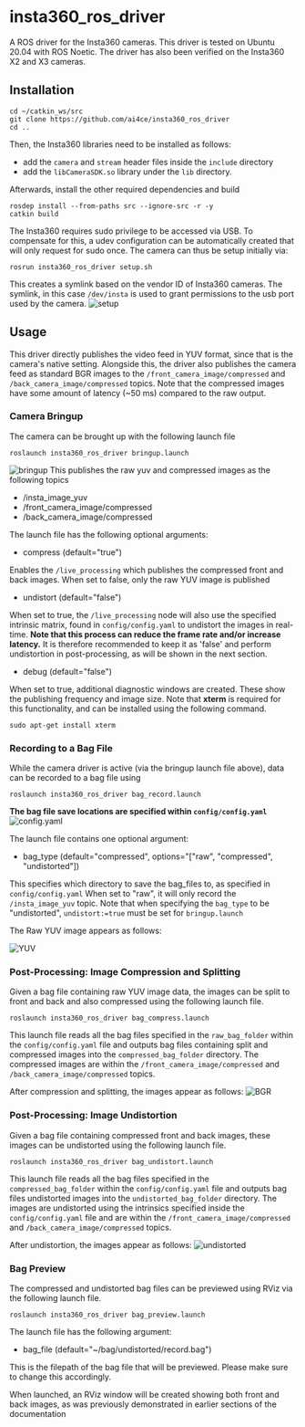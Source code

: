 # insta360_ros_driver

A ROS driver for the Insta360 cameras. This driver is tested on Ubuntu 20.04 with ROS Noetic. The driver has also been verified on the Insta360 X2 and X3 cameras.

## Installation
```
cd ~/catkin_ws/src
git clone https://github.com/ai4ce/insta360_ros_driver
cd ..
```
Then, the Insta360 libraries need to be installed as follows:
- add the <code>camera</code> and <code>stream</code> header files inside the <code>include</code> directory
- add the <code>libCameraSDK.so</code> library under the <code>lib</code> directory.

Afterwards, install the other required dependencies and build
```
rosdep install --from-paths src --ignore-src -r -y
catkin build
```

The Insta360 requires sudo privilege to be accessed via USB. To compensate for this, a udev configuration can be automatically created that will only request for sudo once. The camera can thus be setup initially via:
```
rosrun insta360_ros_driver setup.sh
```
This creates a symlink  based on the vendor ID of Insta360 cameras. The symlink, in this case <code>/dev/insta</code> is used to grant permissions to the usb port used by the camera.
![setup](docs/setup.png)

## Usage
This driver directly publishes the video feed in YUV format, since that is the camera's native setting. Alongside this, the driver also publishes the camera feed as standard BGR images to the <code>/front_camera_image/compressed</code> and <code>/back_camera_image/compressed</code> topics. Note that the compressed images have some amount of latency (~50 ms) compared to the raw output. 

### Camera Bringup
The camera can be brought up with the following launch file
```
roslaunch insta360_ros_driver bringup.launch
```
![bringup](docs/bringup_rqt.png)
This publishes the raw yuv and compressed images as the following topics
- /insta_image_yuv
- /front_camera_image/compressed
- /back_camera_image/compressed

The launch file has the following optional arguments:
- compress (default="true")

Enables the <code>/live_processing</code> which publishes the compressed front and back images. When set to false, only the raw YUV image is published

- undistort (default="false")

When set to true, the <code>/live_processing</code> node will also use the specified intrinsic matrix, found in <code>config/config.yaml</code> to undistort the images in real-time. **Note that this process can reduce the frame rate and/or increase latency.** It is therefore recommended to keep it as 'false' and perform undistortion in post-processing, as will be shown in the next section.

- debug (default="false")

When set to true, additional diagnostic windows are created. These show the publishing frequency and image size. Note that **xterm** is required for this functionality, and can be installed using the following command.
```
sudo apt-get install xterm
```

### Recording to a Bag File
While the camera driver is active (via the bringup launch file above), data can be recorded to a bag file using
```
roslaunch insta360_ros_driver bag_record.launch
```
**The bag file save locations are specified within <code>config/config.yaml</code>**
![config.yaml](docs/config.png)

The launch file contains one optional argument:
- bag_type (default="compressed", options="\["raw", "compressed", "undistorted"\])

This specifies which directory to save the bag_files to, as specified in <code>config/config.yaml</code> When set to "raw", it will only record the <code>/insta_image_yuv</code> topic. Note that when specifying the <code>bag_type</code> to be "undistorted", <code>undistort:=true</code> must be set for <code>bringup.launch</code>

The Raw YUV image appears as follows:

![YUV](docs/yuv.png)

### Post-Processing: Image Compression and Splitting
Given a bag file containing raw YUV image data, the images can be split to front and back and also compressed using the following launch file.
```
roslaunch insta360_ros_driver bag_compress.launch
```
This launch file reads all the bag files specified in the <code>raw_bag_folder</code> within the <code>config/config.yaml</code> file and outputs bag files containing split and compressed images into the <code>compressed_bag_folder</code> directory. The compressed images are within the <code>/front_camera_image/compressed</code> and <code>/back_camera_image/compressed</code> topics.

After compression and splitting, the images appear as follows:
![BGR](docs/bgr.png)

### Post-Processing: Image Undistortion
Given a bag file containing compressed front and back images, these images can be undistorted using the following launch file.
```
roslaunch insta360_ros_driver bag_undistort.launch
```
This launch file reads all the bag files specified in the <code>compressed_bag_folder</code> within the <code>config/config.yaml</code> file and outputs bag files undistorted images into the <code>undistorted_bag_folder</code> directory. The images are undistorted using the intrinsics specified inside the <code>config/config.yaml</code> file and are within the <code>/front_camera_image/compressed</code> and <code>/back_camera_image/compressed</code> topics.

After undistortion, the images appear as follows:
![undistorted](docs/undistort.png)

### Bag Preview
The compressed and undistorted bag files can be previewed using RViz via the following launch file.
```
roslaunch insta360_ros_driver bag_preview.launch
```

The launch file has the following argument:
- bag_file (default="~/bag/undistorted/record.bag")

This is the filepath of the bag file that will be previewed. Please make sure to change this accordingly. 

When launched, an RViz window will be created showing both front and back images, as was previously demonstrated in earlier sections of the documentation